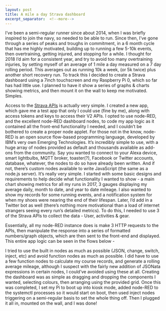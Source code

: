 ```yaml
---
layout: post
title: A mile a day Strava dashboard
excerpt_separator:  <!--more-->
---
```

I’ve been a semi-regular runner since about 2014, when I was briefly inspired to join the navy, so needed to be able to run. Since then, I’ve gone through a series of peaks and troughs in commitment, in a 6 month cycle that has me highly motivated, building up to running a few 5-10k events, then overtraining, getting injured, and stopping for a while. I thought for 2018 I’d aim for a consistent year, and try to avoid too many overtraining injuries, by setting myself of an average of 1 mile a day measured on a 7 day rolling period. This averages out as running 10k a week, (or 5k twice) plus another short recovery run. To track this I decided to create a Strava dashboard using a 7inch touchscreen and my Raspberry Pi 0, which so far has had little use. I planned to have it show a series of graphs & charts showing metrics, and then mount it on the wall to keep me motivated. Simples.

Access to the [Strava APIs](https://developers.strava.com/) is actually very simple. I created a new app, which gave me a test app that only I could use (fine by me), along with access tokens and keys to access their V2 APIs. I opted to use node-RED, and the excellent node-RED dashboard nodes, to code my app logic as it contained all the front-end functionality I needed, and I couldn’t be bothered to create a proper node applet. For those not in the know, node-RED is an open source flow-based programming language, developed by IBM’s very own Emerging Technologies. It’s incredibly simple to use, with a huge array of nodes provided as default and thousands available as add-ons from the community. Say you wanted to connect to your Alexa device, smart lightbulbs, MQTT broker, toaster(?), Facebook or Twitter accounts, database, whatever, the nodes to do so have already been written. And if not, there’s custom nodes available to write JavaScript (the same as a node.js server). It’s really very simple. I started with some basic designs and requirements to help decide what functionality I wanted to show - a main chart showing metrics for all my runs in 2017, 3 gauges displaying my average daily, month to date, and year to date mileage. I also wanted to show my records for some running events, and a notification system for when my shoes were nearing the end of their lifespan. Later, I’d add in a Twitter bot as well (there’s nothing more motivational than a load of internet strangers seeing every run’s detailed metrics). To do this, I needed to use 3 of the Strava APIs to collect the data - User, activities & gear.

Essentially, all my node-RED instance does is make 3 HTTP requests to the APIs, then manipulate the response into a series of formatted numbers/graph objects, which are then sent to the front-end and displayed. This entire app logic can be seen in the flows below -

I tried to use the built in nodes as much as possible (JSON, change, switch, inject, etc) and avoid function nodes as much as possible. I did have to use a few function nodes to calculate my course records, and generate a rolling average mileage, although I suspect with the fairly new addition of JSONata expressions in certain nodes, I could’ve avoided using these at all. Creating the dashboard was as simple as dragging and dropping the components I wanted, selecting colours, then arranging using the provided grid. Once this was completed, I set my Pi to boot up into kiosk mode, added node-RED to the systemctl processes so it would start on boot, then used inject nodes triggering on a semi-regular basis to set the whole thing off. Then I plugged it all in, mounted on the wall, and I was done!
